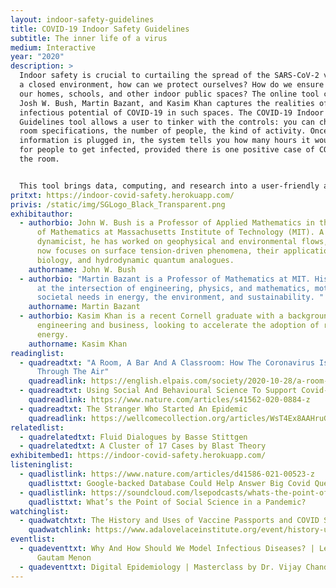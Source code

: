 ```yaml
---
layout: indoor-safety-guidelines
title: COVID-19 Indoor Safety Guidelines
subtitle: The inner life of a virus
medium: Interactive
year: "2020"
description: >
  Indoor safety is crucial to curtailing the spread of the SARS-CoV-2 virus. In
  a closed environment, how can we protect ourselves? How do we ensure safety in
  our homes, schools, and other indoor public spaces? The online tool created by
  Josh W. Bush, Martin Bazant, and Kasim Khan captures the realities of the
  infectious potential of COVID-19 in such spaces. The COVID-19 Indoor Safety
  Guidelines tool allows a user to tinker with the controls: you can choose the
  room specifications, the number of people, the kind of activity. Once the
  information is plugged in, the system tells you how many hours it would take
  for people to get infected, provided there is one positive case of COVID-19 in
  the room.


  This tool brings data, computing, and research into a user-friendly and comprehensible format, making us better informed about the risk of infection in these uncertain times.
pritxt: https://indoor-covid-safety.herokuapp.com/
privis: /static/img/SGLogo_Black_Transparent.png
exhibitauthor:
  - authorbio: John W. Bush is a Professor of Applied Mathematics in the Department
      of Mathematics at Massachusetts Institute of Technology (MIT). A fluid
      dynamicist, he has worked on geophysical and environmental flows, but he
      now focuses on surface tension-driven phenomena, their applications in
      biology, and hydrodynamic quantum analogues.
    authorname: John W. Bush
  - authorbio: "Martin Bazant is a Professor of Mathematics at MIT. His research is
      at the intersection of engineering, physics, and mathematics, motivated by
      societal needs in energy, the environment, and sustainability. "
    authorname: Martin Bazant
  - authorbio: Kasim Khan is a recent Cornell graduate with a background in chemical
      engineering and business, looking to accelerate the adoption of renewable
      energy.
    authorname: Kasim Khan
readinglist:
  - quadreadtxt: "A Room, A Bar And A Classroom: How The Coronavirus Is Spread
      Through The Air"
    quadreadlink: https://english.elpais.com/society/2020-10-28/a-room-a-bar-and-a-class-how-the-coronavirus-is-spread-through-the-air.html
  - quadreadtxt: Using Social And Behavioural Science To Support Covid-19 Pandemic Response
    quadreadlink: https://www.nature.com/articles/s41562-020-0884-z
  - quadreadtxt: The Stranger Who Started An Epidemic
    quadreadlink: https://wellcomecollection.org/articles/WsT4Ex8AAHruGfXH
relatedlist:
  - quadrelatedtxt: Fluid Dialogues by Basse Stittgen
  - quadrelatedtxt: A Cluster of 17 Cases by Blast Theory
exhibitembed1: https://indoor-covid-safety.herokuapp.com/
listeninglist:
  - quadlistlink: https://www.nature.com/articles/d41586-021-00523-z
    quadlisttxt: Google-backed Database Could Help Answer Big Covid Questions
  - quadlistlink: https://soundcloud.com/lsepodcasts/whats-the-point-of-social-science-in-a-pandemic
    quadlisttxt: What’s the Point of Social Science in a Pandemic?
watchinglist:
  - quadwatchtxt: The History and Uses of Vaccine Passports and COVID Status Apps
    quadwatchlink: https://www.adalovelaceinstitute.org/event/history-uses-vaccine-passports-covid-status-apps/
eventlist:
  - quadeventtxt: Why And How Should We Model Infectious Diseases? | Lecture by Dr.
      Gautam Menon
  - quadeventtxt: Digital Epidemiology | Masterclass by Dr. Vijay Chandru
---
```

